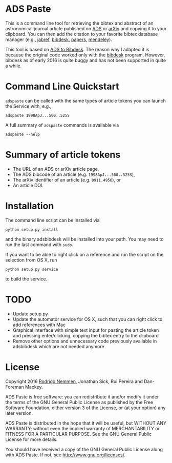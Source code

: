 ADS Paste
==============

This is a command line tool for retrieving the bibtex and abstract of an astronomical journal article published on [ADS](http://adsabs.harvard.edu) or [arXiv](http://arxiv.org/archive/astro-ph) and copying it to your clipboard. You can then add the citation to your favorite  bibtex database manager (e.g., [jabref](http://www.jabref.org), [bibdesk](http://bibdesk.sourceforge.net), [papers](http://www.papersapp.com), [mendeley](https://www.mendeley.com/newsfeed/)).

This tool is based on [ADS to Bibdesk](https://github.com/jonathansick/ads_bibdesk). The reason why I adapted it is because the original code worked only with the [bibdesk](http://bibdesk.sourceforge.net) program. However, bibdesk as of early 2016 is quite buggy and has not been supported in quite a while.


# Command Line Quickstart

`adspaste` can be called with the same types of article tokens you can launch the Service with, e.g.,

    adspaste 1998ApJ...500..525S

A full summary of `adspaste` commands is available via

    adspaste --help

# Summary of article tokens

* The URL of an ADS or arXiv article page,
* The ADS bibcode of an article (e.g. `1998ApJ...500..525S`),
* The arXiv identifier of an article (e.g. `0911.4956`), or
* An article DOI.


# Installation

The command line script can be installed via

    python setup.py install

and the binary adsbibdesk will be installed into your path. You may need to run the last command with `sudo`.

If you want to be able to right click on a reference and run the script on the selection from OS X, run

    python setup.py service

to build the service.

# TODO

* Update setup.py
* Update the automator service for OS X, such that you can right click to add references with Mac
* Graphical interface with simple text input for pasting the article token and pressing enter/clicking, copying the bibtex entry to the clipboard
* Remove other options and unnecessary code previously available in adsbibdesk which are not needed anymore


# License

Copyright 2016 [Rodrigo Nemmen](http://rodrigonemmen.com), Jonathan Sick, Rui Pereira and Dan-Foreman Mackey.

ADS Paste is free software: you can redistribute it and/or modify
it under the terms of the GNU General Public License as published by
the Free Software Foundation, either version 3 of the License, or
(at your option) any later version.

ADS Paste is distributed in the hope that it will be useful,
but WITHOUT ANY WARRANTY; without even the implied warranty of
MERCHANTABILITY or FITNESS FOR A PARTICULAR PURPOSE.  See the
GNU General Public License for more details.

You should have received a copy of the GNU General Public License
along with ADS Paste.  If not, see <http://www.gnu.org/licenses/>.

